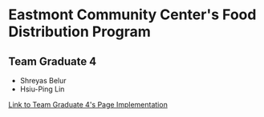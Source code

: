# Eastmont Community Center's Food Distribution Program

## Team Graduate 4
- Shreyas Belur
- Hsiu-Ping Lin

[Link to Team Graduate 4's Page Implementation](https://research-and-development-2024.github.io/websites-for-good-2024-ecc/gfour/index.html)

